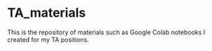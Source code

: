 # TA_materials
This is the repository of materials such as Google Colab notebooks I created for my TA positions. 
